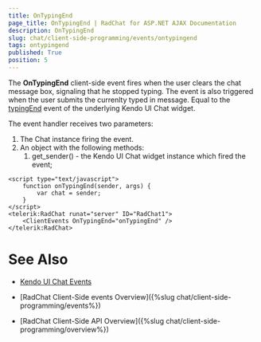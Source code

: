 ```yaml
---
title: OnTypingEnd
page_title: OnTypingEnd | RadChat for ASP.NET AJAX Documentation
description: OnTypingEnd
slug: chat/client-side-programming/events/ontypingend
tags: ontypingend
published: True
position: 5
---
```


The **OnTypingEnd** client-side event fires when the user clears the chat message box, signaling that he stopped typing. The event is also triggered when the user submits the currenlty typed in message. Equal to the [typingEnd](https://docs.telerik.com/kendo-ui/api/javascript/ui/chat/events/typingend) event of the underlying Kendo UI Chat widget.

The event handler receives two parameters:

1. The Chat instance firing the event.
2. An object with the following methods:
    1. get_sender() - the Kendo UI Chat widget instance which fired the event; 

````ASPNET
<script type="text/javascript">
    function onTypingEnd(sender, args) {
        var chat = sender;     
    }
</script>
<telerik:RadChat runat="server" ID="RadChat1">
    <ClientEvents OnTypingEnd="onTypingEnd" />
</telerik:RadChat>
````

# See Also

 * [Kendo UI Chat Events](http://docs.telerik.com/kendo-ui/api/javascript/ui/chat#events)

 * [RadChat Client-Side events Overview]({%slug chat/client-side-programming/events%})

 * [RadChat Client-Side API Overview]({%slug chat/client-side-programming/overview%})
